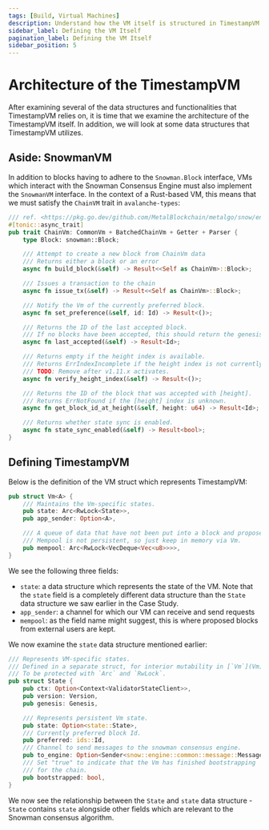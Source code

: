 ```yaml
---
tags: [Build, Virtual Machines]
description: Understand how the VM itself is structured in TimestampVM
sidebar_label: Defining the VM Itself
pagination_label: Defining the VM Itself
sidebar_position: 5
---
```


# Architecture of the TimestampVM

After examining several of the data structures and functionalities that TimestampVM relies on, it is time that we examine the architecture of the TimestampVM itself. In addition, we will look at some data structures that TimestampVM utilizes.

## Aside: SnowmanVM

In addition to blocks having to adhere to the `Snowman.Block` interface, VMs which interact with the Snowman Consensus Engine must also implement the `SnowmanVM` interface. In the context of a Rust-based VM, this means that we must satisfy the `ChainVM` trait in `avalanche-types`:

```rust title="avalanche-types/src/subnet/rpc/snowman/block.rs"
/// ref. <https://pkg.go.dev/github.com/MetalBlockchain/metalgo/snow/engine/snowman/block#ChainVm>
#[tonic::async_trait]
pub trait ChainVm: CommonVm + BatchedChainVm + Getter + Parser {
    type Block: snowman::Block;

    /// Attempt to create a new block from ChainVm data
    /// Returns either a block or an error
    async fn build_block(&self) -> Result<<Self as ChainVm>::Block>;

    /// Issues a transaction to the chain
    async fn issue_tx(&self) -> Result<<Self as ChainVm>::Block>;

    /// Notify the Vm of the currently preferred block.
    async fn set_preference(&self, id: Id) -> Result<()>;

    /// Returns the ID of the last accepted block.
    /// If no blocks have been accepted, this should return the genesis block
    async fn last_accepted(&self) -> Result<Id>;

    /// Returns empty if the height index is available.
    /// Returns ErrIndexIncomplete if the height index is not currently available.
    /// TODO: Remove after v1.11.x activates.
    async fn verify_height_index(&self) -> Result<()>;

    /// Returns the ID of the block that was accepted with [height].
    /// Returns ErrNotFound if the [height] index is unknown.
    async fn get_block_id_at_height(&self, height: u64) -> Result<Id>;

    /// Returns whether state sync is enabled.
    async fn state_sync_enabled(&self) -> Result<bool>;
}
```

## Defining TimestampVM

Below is the definition of the VM struct which represents TimestampVM:

```rust title="timestampvm/src/vm/mod.rs"
pub struct Vm<A> {
    /// Maintains the Vm-specific states.
    pub state: Arc<RwLock<State>>,
    pub app_sender: Option<A>,

    /// A queue of data that have not been put into a block and proposed yet.
    /// Mempool is not persistent, so just keep in memory via Vm.
    pub mempool: Arc<RwLock<VecDeque<Vec<u8>>>>,
}
```

We see the following three fields:

- `state`: a data structure which represents the state of the VM. Note that the `state` field is a completely different data structure than the `State` data structure we saw earlier in the Case Study.
- `app_sender`: a channel for which our VM can receive and send requests
- `mempool`: as the field name might suggest, this is where proposed blocks from external users are kept. 

We now examine the `state` data structure mentioned earlier:

```rust title="timestampvm/src/vm/mod.rs"
/// Represents VM-specific states.
/// Defined in a separate struct, for interior mutability in [`Vm`](Vm).
/// To be protected with `Arc` and `RwLock`.
pub struct State {
    pub ctx: Option<Context<ValidatorStateClient>>,
    pub version: Version,
    pub genesis: Genesis,

    /// Represents persistent Vm state.
    pub state: Option<state::State>,
    /// Currently preferred block Id.
    pub preferred: ids::Id,
    /// Channel to send messages to the snowman consensus engine.
    pub to_engine: Option<Sender<snow::engine::common::message::Message>>,
    /// Set "true" to indicate that the Vm has finished bootstrapping
    /// for the chain.
    pub bootstrapped: bool,
}
```

We now see the relationship between the `State` and `state` data structure - `State` contains `state` alongside other fields which are relevant to the Snowman consensus algorithm.
